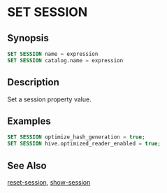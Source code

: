 SET SESSION
===========

Synopsis
--------

``` sql
SET SESSION name = expression
SET SESSION catalog.name = expression
```

Description
-----------

Set a session property value.

Examples
--------

``` sql
SET SESSION optimize_hash_generation = true;
SET SESSION hive.optimized_reader_enabled = true;
```

See Also
--------

[reset-session](./reset-session), [show-session](./show-session)
